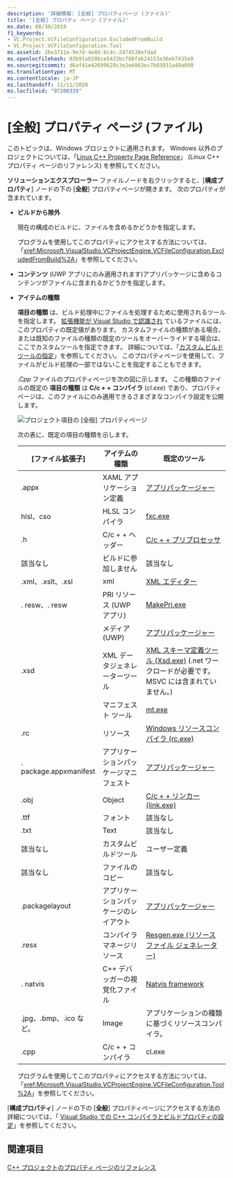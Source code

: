 ```yaml
---
description: '詳細情報: [全般] プロパティページ (ファイル)'
title: '[全般] プロパティ ページ (ファイル)'
ms.date: 08/30/2019
f1_keywords:
- VC.Project.VCFileConfiguration.ExcludedFromBuild
- VC.Project.VCFileConfiguration.Tool
ms.assetid: 26e3711e-9e7d-4e8d-bc4c-2474538efdad
ms.openlocfilehash: 03b91a028bce5423bcf80fab24153a36eb7435e8
ms.sourcegitcommit: d6af41e42699628c3e2e6063ec7b03931a49a098
ms.translationtype: MT
ms.contentlocale: ja-JP
ms.lasthandoff: 12/11/2020
ms.locfileid: "97200339"
---
```

# <a name="general-property-page-file"></a>[全般] プロパティ ページ (ファイル)

このトピックは、Windows プロジェクトに適用されます。 Windows 以外のプロジェクトについては、「[Linux C++ Property Page Reference](../../linux/prop-pages-linux.md)」 (Linux C++ プロパティ ページのリファレンス) を参照してください。

**ソリューションエクスプローラー** ファイルノードを右クリックすると、[**構成プロパティ**] ノードの下の [**全般**] プロパティページが開きます。 次のプロパティが含まれています。

- **ビルドから除外**

   現在の構成のビルドに、ファイルを含めるかどうかを指定します。

   プログラムを使用してこのプロパティにアクセスする方法については、「<xref:Microsoft.VisualStudio.VCProjectEngine.VCFileConfiguration.ExcludedFromBuild%2A>」を参照してください。

- **コンテンツ** (UWP アプリにのみ適用されます)アプリパッケージに含めるコンテンツがファイルに含まれるかどうかを指定します。

- **アイテムの種類**

   **項目の種類** は、ビルド処理中にファイルを処理するために使用されるツールを指定します。 [拡張機能が Visual Studio で認識され](/visualstudio/extensibility/visual-cpp-project-extensibility#project-items) ているファイルには、このプロパティの既定値があります。 カスタムファイルの種類がある場合、または既知のファイルの種類の既定のツールをオーバーライドする場合は、ここでカスタムツールを指定できます。 詳細については、「[カスタム ビルド ツールの指定](../specifying-custom-build-tools.md)」を参照してください。 このプロパティページを使用して、ファイルがビルド処理の一部ではないことを指定することもできます。

   *.Cpp* ファイルのプロパティページを次の図に示します。 この種類のファイルの既定の **項目の種類** は **C/c + + コンパイラ** (*cl.exe*) であり、プロパティページは、このファイルにのみ適用できるさまざまなコンパイラ設定を公開します。

   ![プロジェクト項目の [全般] プロパティページ](media/file-general-item-type.png "項目の種類の選択")

    次の表に、既定の項目の種類を示します。

    |[ファイル拡張子]|アイテムの種類|既定のツール|
    |-|-|-|
    |.appx|XAML アプリケーション定義|[アプリパッケージャー](/windows/win32/appxpkg/make-appx-package--makeappx-exe-)|
    |hlsl、cso|HLSL コンパイラ|[fxc.exe](/windows/win32/direct3dtools/fxc)|
    |.h|C/c + + ヘッダー|[C/c + + プリプロセッサ](../../preprocessor/c-cpp-preprocessor-reference.md)|
    |該当なし|ビルドに参加しません|該当なし|
    |.xml、.xslt、.xsl|xml|[XML エディター](/visualstudio/xml-tools/xml-editor)|
    |. resw、. resw|PRI リソース (UWP アプリ)|[MakePri.exe](/windows/uwp/app-resources/compile-resources-manually-with-makepri)|
    ||メディア (UWP)|[アプリパッケージャー](/windows/win32/appxpkg/make-appx-package--makeappx-exe-)|
    |.xsd|XML データジェネレーターツール|[XML スキーマ定義ツール (Xsd.exe)](/dotnet/standard/serialization/xml-schema-definition-tool-xsd-exe) (.net ワークロードが必要です。 MSVC には含まれていません。)|
    ||マニフェスト ツール|[mt.exe](/windows/win32/sbscs/mt-exe)|
    |.rc|リソース|[Windows リソースコンパイラ (rc.exe)](/windows/win32/menurc/resource-compiler)|
    |. package.appxmanifest|アプリケーションパッケージマニフェスト|[アプリパッケージャー](/windows/win32/appxpkg/make-appx-package--makeappx-exe-)|
    |.obj|Object|[C/c + + リンカー (link.exe)](cl-invokes-the-linker.md)|
    |.ttf|フォント|該当なし|
    |.txt|Text|該当なし|
    |該当なし|カスタムビルドツール|ユーザー定義|
    |該当なし|ファイルのコピー|該当なし|
    |.packagelayout|アプリケーションパッケージのレイアウト|[アプリパッケージャー](/windows/win32/appxpkg/make-appx-package--makeappx-exe-)|
    |.resx|コンパイラマネージリソース|[Resgen.exe (リソース ファイル ジェネレーター)](/dotnet/framework/tools/resgen-exe-resource-file-generator)|
    |. natvis|C++ デバッガーの視覚化ファイル|[Natvis framework](/visualstudio/debugger/create-custom-views-of-native-objects)|
    |.jpg、.bmp、.ico など。|Image|アプリケーションの種類に基づくリソースコンパイラ。|
    |.cpp|C/c + + コンパイラ|cl.exe|

   プログラムを使用してこのプロパティにアクセスする方法については、「<xref:Microsoft.VisualStudio.VCProjectEngine.VCFileConfiguration.Tool%2A>」を参照してください。

[**構成プロパティ**] ノードの下の [**全般**] プロパティページにアクセスする方法の詳細については、「 [Visual Studio での C++ コンパイラとビルドプロパティの設定](../working-with-project-properties.md)」を参照してください。

## <a name="see-also"></a>関連項目

[C++ プロジェクトのプロパティ ページのリファレンス](property-pages-visual-cpp.md)
